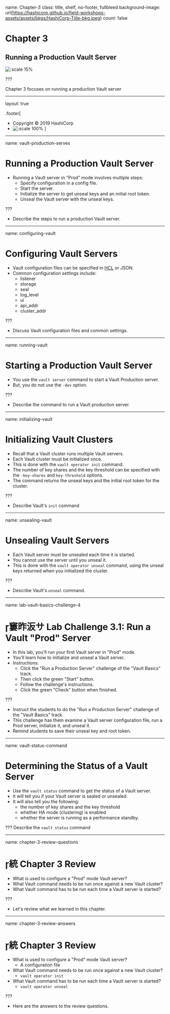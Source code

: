 name: Chapter-3
class: title, shelf, no-footer, fullbleed
background-image: url(https://hashicorp.github.io/field-workshops-assets/assets/bkgs/HashiCorp-Title-bkg.jpeg)
count: false

# Chapter 3      
## Running a Production Vault Server

![:scale 15%](https://hashicorp.github.io/field-workshops-assets/assets/logos/logo_vault.png)

???

Chapter 3 focuses on running a production Vault server

---
layout: true

.footer[
- Copyright © 2019 HashiCorp
- ![:scale 100%](https://hashicorp.github.io/field-workshops-assets/assets/logos/HashiCorp_Icon_Black.svg)
]

---
name: vault-production-serves
# Running a Production Vault Server
* Running a Vault server in "Prod" mode involves multiple steps:
  * Specify configuration in a config file.
  * Start the server.
  * Initialize the server to get unseal keys and an initial root token.
  * Unseal the Vault server with the unseal keys.

???
* Describe the steps to run a production Vault server.

---
name: configuring-vault
# Configuring Vault Servers
* Vault configuration files can be specified in [HCL](https://github.com/hashicorp/hcl) or JSON.
* Common configuration settings include:
  * listener
  * storage
  * seal
  * log_level
  * ui
  * api_addr
  * cluster_addr

???
* Discuss Vault configuration files and common settings.

---
name: running-vault
# Starting a Production Vault Server
* You use the `vault server` command to start a Vault Production server.
* But, you do not use the `-dev` option.

???
* Describe the command to run a Vault production server.

---
name: initializing-vault
# Initializing Vault Clusters
* Recall that a Vault cluster runs multiple Vault servers.
* Each Vault cluster must be initialized once.
* This is done with the `vault operator init` command.
* The number of key shares and the key threshold can be specified with the `-key-shares` and `key-threshold` options.
* The command returns the unseal keys and the initial root token for the cluster.

???
* Describe Vault's `init` command

---
name: unsealing-vault
# Unsealing Vault Servers
* Each Vault server must be unsealed each time it is started.
* You cannot use the server until you unseal it.
* This is done with the `vault operator unseal` command, using the unseal keys returned when you initialized the cluster.

???
* Describe Vault's `unseal` command.
---
name: lab-vault-basics-challenge-4
# 窶昨汳サ Lab Challenge 3.1: Run a Vault "Prod" Server
* In this lab, you'll run your first Vault server in "Prod" mode.
* You'll learn how to initialize and unseal a Vault server.
* Instructions:
  * Click the "Run a Production Server" challenge of the "Vault Basics" track.
  * Then click the green "Start" button.
  * Follow the challenge's instructions.
  * Click the green "Check" button when finished.

???
* Instruct the students to do the "Run a Production Server" challenge of the "Vault Basics" track.
* This challenge has them examine a Vault server configuration file, run a Prod server, initialize it, and unseal it.
* Remind students to save their unseal key and root token.

---
name: vault-status-command
# Determining the Status of a Vault Server
* Use the `vault status` command to get the status of a Vault server.
* It will tell you if your Vault server is sealed or unsealed.
* It will also tell you the following:
  * the number of key shares and the key threshold
  * whether HA mode (clustering) is enabled
  * whether the server is running as a performance standby.

???
Describe the `vault status` command

---
name: chapter-3-review-questions
# 統 Chapter 3 Review

* What is used to configure a "Prod" mode Vault server?
* What Vault command needs to be run once against a new Vault cluster?
* What Vault command has to be run each time a Vault server is started?

???
* Let's review what we learned in this chapter.

---
name: chapter-3-review-answers
# 統 Chapter 3 Review

* What is used to configure a "Prod" mode Vault server?
  * A configuration file
* What Vault command needs to be run once against a new Vault cluster?
  * `vault operator init`
* What Vault command has to be run each time a Vault server is started?
  * `vault operator unseal`

???
* Here are the answers to the review questions.
